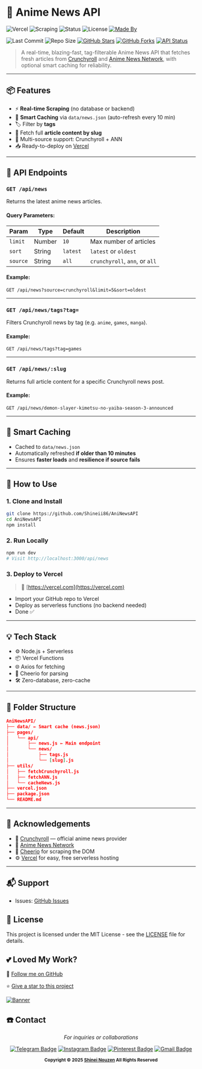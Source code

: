 # 📰 Anime News API

![Vercel](https://img.shields.io/badge/Deployed%20On-Vercel-black?logo=vercel)
![Scraping](https://img.shields.io/badge/Scraper-Cheerio-yellow?logo=javascript)
![Status](https://img.shields.io/badge/API-Stable-green)
![License](https://img.shields.io/badge/License-MIT-blue)
[![Made By](https://img.shields.io/badge/Made%20by-Shinei%20Nouzen-critical)](https://github.com/Shineii86)

![Last Commit](https://img.shields.io/github/last-commit/Shineii86/AniNewsAPI?style=for-the-badge)
![Repo Size](https://img.shields.io/github/repo-size/Shineii86/AniNewsAPI?style=for-the-badge) [![GitHub Stars](https://img.shields.io/github/stars/Shineii86/AniNewsAPI?style=for-the-badge)](https://github.com/Shineii86/AniNewsAPI/stargazers) [![GitHub Forks](https://img.shields.io/github/forks/Shineii86/AniNewsAPI?style=for-the-badge)](https://github.com/Shineii86/AniNewsAPI/fork)
[![API Status](https://img.shields.io/website?down_color=lightgrey&down_message=offline&label=API%20Status&style=for-the-badge&up_color=green&up_message=online&url=https%3A%2F%2Faninews.vercel.app)](https://aninews.vercel.app)


> A real-time, blazing-fast, tag-filterable Anime News API that fetches fresh articles from [Crunchyroll](https://www.crunchyroll.com/news) and [Anime News Network](https://www.animenewsnetwork.com/), with optional smart caching for reliability.

---

## 📦 Features

- ⚡ **Real-time Scraping** (no database or backend)
- 🔁 **Smart Caching** via `data/news.json` (auto-refresh every 10 min)
- 🏷️ Filter by **tags**
- 📄 Fetch full **article content by slug**
- 🧩 Multi-source support: Crunchyroll + ANN
- 📥 Ready-to-deploy on [Vercel](https://vercel.com)

---

## 📡 API Endpoints

### `GET /api/news`

Returns the latest anime news articles.

#### Query Parameters:

| Param     | Type     | Default     | Description                                  |
|-----------|----------|-------------|----------------------------------------------|
| `limit`   | Number   | `10`        | Max number of articles                       |
| `sort`    | String   | `latest`    | `latest` or `oldest`                         |
| `source`  | String   | `all`       | `crunchyroll`, `ann`, or `all`               |

#### Example:
```http
GET /api/news?source=crunchyroll&limit=5&sort=oldest
````

---

### `GET /api/news/tags?tag=`

Filters Crunchyroll news by tag (e.g. `anime`, `games`, `manga`).

#### Example:

```http
GET /api/news/tags?tag=games
```

---

### `GET /api/news/:slug`

Returns full article content for a specific Crunchyroll news post.

#### Example:

```http
GET /api/news/demon-slayer-kimetsu-no-yaiba-season-3-announced
```

---

## 🧠 Smart Caching

* Cached to `data/news.json`
* Automatically refreshed **if older than 10 minutes**
* Ensures **faster loads** and **resilience if source fails**

---

## 🚀 How to Use

### 1. Clone and Install

```bash
git clone https://github.com/Shineii86/AniNewsAPI
cd AniNewsAPI
npm install
```

### 2. Run Locally

```bash
npm run dev
# Visit http://localhost:3000/api/news
```

### 3. Deploy to Vercel

> 🔗 [https://vercel.com](https://vercel.com)

* Import your GitHub repo to Vercel
* Deploy as serverless functions (no backend needed)
* Done ✅

---

## 💡 Tech Stack

* ⚙️ Node.js + Serverless
* 📦 Vercel Functions
* 🌐 Axios for fetching
* 🧠 Cheerio for parsing
* 🛠️ Zero-database, zero-cache

---

## 📁 Folder Structure

```json
AniNewsAPI/
├── data/ ← Smart cache (news.json)
├── pages/
│   └── api/
│       ├── news.js ← Main endpoint
│       └── news/
│           ├── tags.js
│           └── [slug].js
├── utils/
│   ├── fetchCrunchyroll.js
│   ├── fetchANN.js
│   └── cacheNews.js
├── vercel.json
├── package.json
└── README.md
```

---

## 🙏 Acknowledgements

* 📰 [Crunchyroll](https://www.crunchyroll.com/news) — official anime news provider
* 📰 [Anime News Network](https://www.animenewsnetwork.com/)
* 🧠 [Cheerio](https://cheerio.js.org/) for scraping the DOM
* ⚙️ [Vercel](https://vercel.com) for easy, free serverless hosting

---

## 📬 Support

* Issues: [GitHub Issues](https://github.com/Shineii86/AniRecommendAPI/issues)

## 🪪 License
This project is licensed under the MIT License - see the [LICENSE](LICENSE) file for details.

## 💕 Loved My Work?
🚨 [Follow me on GitHub](https://github.com/Shineii86/Shineii86)

⭐ [Give a star to this project](https://github.com/Shineii86/AniRecommendAPI/)

<a href="https://github.com/Shineii86/AniRecommendAPI">
<img src="https://github.com/Shineii86/AniPay/blob/main/Source/Banner6.png" alt="Banner">
</a>

## ☎️ Contact

<div align="center">
  
  *For inquiries or collaborations*
     
[![Telegram Badge](https://img.shields.io/badge/-Telegram-2CA5E0?style=flat&logo=Telegram&logoColor=white)](https://telegram.me/Shineii86 "Contact on Telegram")
[![Instagram Badge](https://img.shields.io/badge/-Instagram-C13584?style=flat&logo=Instagram&logoColor=white)](https://instagram.com/ikx7.a "Follow on Instagram")
[![Pinterest Badge](https://img.shields.io/badge/-Pinterest-E60023?style=flat&logo=Pinterest&logoColor=white)](https://pinterest.com/ikx7a "Follow on Pinterest")
[![Gmail Badge](https://img.shields.io/badge/-Gmail-D14836?style=flat&logo=Gmail&logoColor=white)](mailto:ikx7a@hotmail.com "Send an Email")

  <sup><b>Copyright © 2025 <a href="https://telegram.me/Shineii86">Shinei Nouzen</a> All Rights Reserved</b></sup>

</div>

